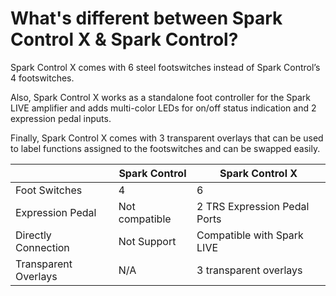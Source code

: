 # What's different between Spark Control X & Spark Control?

Spark Control X comes with 6 steel footswitches instead of Spark Control’s 4 footswitches.

Also, Spark Control X works as a standalone foot controller for the Spark LIVE amplifier and adds multi-color LEDs for on/off status indication and 2 expression pedal inputs.

Finally, Spark Control X comes with 3 transparent overlays that can be used to label functions assigned to the footswitches and can be swapped easily.

|                      | Spark Control  | Spark Control X              |
| -------------------- | -------------- | ---------------------------- |
| Foot Switches        | 4              | 6                            |
| Expression Pedal     | Not compatible | 2 TRS Expression Pedal Ports |
| Directly Connection  | Not Support    | Compatible with Spark LIVE   |
| Transparent Overlays | N/A            | 3 transparent overlays       |
